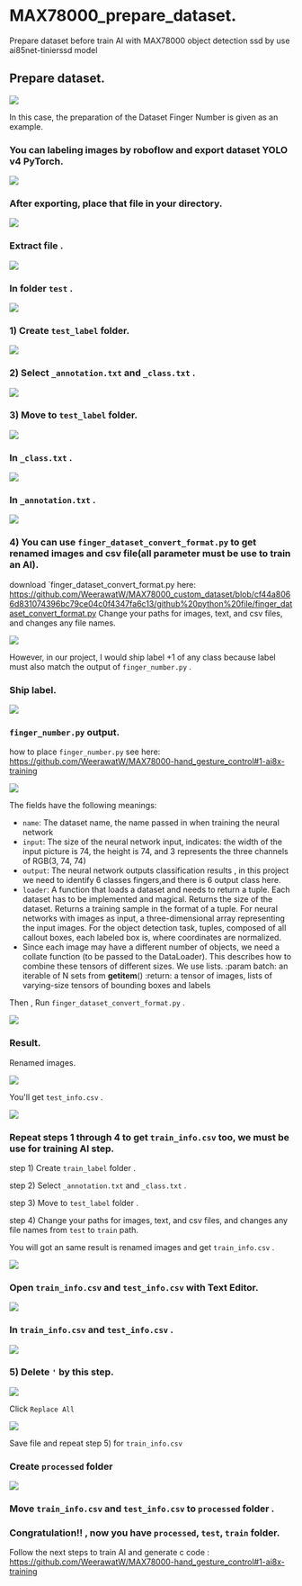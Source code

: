 # MAX78000_prepare_dataset.
Prepare dataset before train AI with MAX78000 object detection ssd by use ai85net-tinierssd model
## Prepare dataset.
![](custom_data.png)

In this case, the preparation of the Dataset Finger Number is given as an example.
### You can labeling images by roboflow and export dataset YOLO v4 PyTorch.
![](roboflow.png)

### After exporting, place that file in your directory.

![](images/export_file.png)

### Extract file .

![](images/extrct_file.png)

### In folder `test` .

![](images/check_in_zip.png)

### 1) Create `test_label` folder.

![](images/create_label_folder.png)

### 2) Select `_annotation.txt` and `_class.txt` .

![](images/move_anno.png)

### 3) Move to `test_label` folder.

![](images/moved_anno.png)

### In `_class.txt` .

![](images/in_class.png)

### In `_annotation.txt` .
![](images/in_anno.png)

### 4) You can use `finger_dataset_convert_format.py` to get renamed images and csv file(all parameter must be use to train an AI).
download `finger_dataset_convert_format.py here: https://github.com/WeerawatW/MAX78000_custom_dataset/blob/cf44a8066d831074396bc79ce04c0f4347fa6c13/github%20python%20file/finger_dataset_convert_format.py
Change your paths for images, text, and csv files, and changes any file names.

![](images/finger_convert.png)

However, in our project, I would ship label +1 of any class because label must also match the output of `finger_number.py` .
### Ship label.

![](images/finger_convert_ship_label.png)

### `finger_number.py` output.
how to place `finger_number.py` see here: https://github.com/WeerawatW/MAX78000-hand_gesture_control#1-ai8x-training

![](images/config_output.png)

The fields have the following meanings:
*  `name`: The dataset name, the name passed in when training the neural network
*  `input`: The size of the neural network input, indicates: the width of the input picture is 74, the height is 74, and 3 represents the three channels of RGB(3, 74, 74)
*  `output`: The neural network outputs classification results , in this project we need to identify 6 classes fingers,and there is 6 output class here.
*  `loader`: A function that loads a dataset and needs to return a tuple. Each dataset has to be implemented and magical. Returns the size of the dataset. Returns a training sample in the format of a tuple. For neural networks with images as input, a three-dimensional array representing the input images. For the object detection task, tuples, composed of all callout boxes, each labeled box is, where coordinates are normalized. 
*   Since each image may have a different number of objects, we need a collate function
        (to be passed to the DataLoader).
        This describes how to combine these tensors of different sizes. We use lists.
        :param batch: an iterable of N sets from __getitem__()
        :return: a tensor of images, lists of varying-size tensors of bounding boxes and labels

Then , Run `finger_dataset_convert_format.py` .

![](images/finger_convert_shiped_label.png)

### Result.
Renamed images.

![](images/rename_images.png)

You'll get `test_info.csv` .

![](images/converted.png)

### Repeat steps 1 through 4 to get `train_info.csv` too, we must be use for training AI step.
step 1) Create `train_label` folder .

step 2) Select `_annotation.txt` and `_class.txt` .

step 3) Move to `test_label` folder .

step 4) Change your paths for images, text, and csv files, and changes any file names from `test` to `train` path.

You will got an same result is renamed images and get `train_info.csv` .

![](images/train_info.png)

### Open `train_info.csv` and `test_info.csv` with Text Editor.

![](images/open_with_text_editor.png)

### In `train_info.csv` and `test_info.csv` .

![](images/in_test_info.png)

### 5) Delete `'` by this step.

![](images/find_and_replace.png)

Click `Replace All`

![](images/replaced.png)

Save file and repeat step 5) for `train_info.csv`

### Create `processed` folder

![](images/create_processed_folder.png)

### Move `train_info.csv` and `test_info.csv` to `processed` folder .

### Congratulation!! , now you have  `processed`, `test`, `train` folder.
Follow the next steps to train AI and generate c code : https://github.com/WeerawatW/MAX78000-hand_gesture_control#1-ai8x-training
